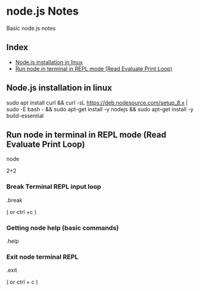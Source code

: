 # node.js Notes
Basic node.js notes

## Index
- [Node.js installation in linux](docs/README.md/#nodejs-installation-in-linux)
- [Run node in terminal in REPL mode \(Read Evaluate Print Loop\)](docs/README.md/#run-node-in-terminal-in-repl-mode-read-evaluate-print-loop)

## Node.js installation in linux

sudo apt install curl && 
curl -sL https://deb.nodesource.com/setup_8.x | sudo -E bash - && 
sudo apt-get install -y nodejs && 
sudo apt-get install -y build-essential

## Run node in terminal in REPL mode (Read Evaluate Print Loop)

node

2+2

### Break Terminal REPL input loop

.break

( or ctrl +c )

### Getting node help (basic commands)

.help

### Exit node terminal REPL

.exit

( or ctrl + c )


